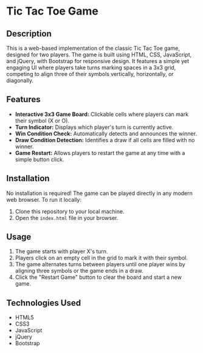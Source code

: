 
# Tic Tac Toe Game

## Description

This is a web-based implementation of the classic Tic Tac Toe game, designed for two players. The game is built using HTML, CSS, JavaScript, and jQuery, with Bootstrap for responsive design. It features a simple yet engaging UI where players take turns marking spaces in a 3x3 grid, competing to align three of their symbols vertically, horizontally, or diagonally.

## Features

- **Interactive 3x3 Game Board:** Clickable cells where players can mark their symbol (X or O).
- **Turn Indicator:** Displays which player's turn is currently active.
- **Win Condition Check:** Automatically detects and announces the winner.
- **Draw Condition Detection:** Identifies a draw if all cells are filled with no winner.
- **Game Restart:** Allows players to restart the game at any time with a simple button click.

## Installation

No installation is required! The game can be played directly in any modern web browser. To run it locally:

1. Clone this repository to your local machine.
2. Open the `index.html` file in your browser.

## Usage

1. The game starts with player X's turn.
2. Players click on an empty cell in the grid to mark it with their symbol.
3. The game alternates turns between players until one player wins by aligning three symbols or the game ends in a draw.
4. Click the "Restart Game" button to clear the board and start a new game.

## Technologies Used

- HTML5
- CSS3
- JavaScript
- jQuery
- Bootstrap
